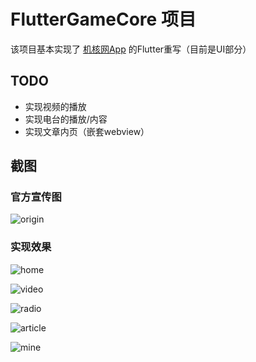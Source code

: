 # FlutterGameCore 项目

该项目基本实现了 [机核网App](https://www.gcores.com/app) 的Flutter重写（目前是UI部分）

## TODO
- 实现视频的播放
- 实现电台的播放/内容
- 实现文章内页（嵌套webview）

## 截图

### 官方宣传图
![origin](./assets/screenshot/0.png)


### 实现效果
![home](./assets/screenshot/1.png)

![video](./assets/screenshot/2.png)

![radio](./assets/screenshot/3.png)

![article](./assets/screenshot/4.png)

![mine](./assets/screenshot/5.png)